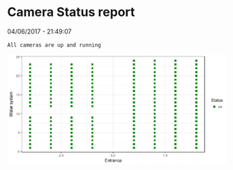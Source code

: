 Camera Status report
================
04/06/2017 - 21:49:07

    All cameras are up and running

![](camreport_files/figure-markdown_github/unnamed-chunk-2-1.png)

